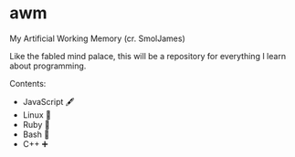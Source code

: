 # awm
My Artificial Working Memory (cr. SmolJames)

Like the fabled mind palace, this will be a repository for everything I learn 
about programming.

Contents:

- JavaScript 🖋️
- Linux 🐧
- Ruby 💎
- Bash 🐚
- C++ ➕
